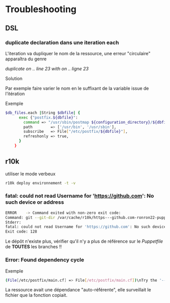 # Troubleshooting

## DSL

### duplicate declaration dans une iteration **each**

L'iteration va dupliquer le nom de la ressource, une erreur "circulaire" apparaîtra du genre

*duplicate on .. line 23  with on .. ligne 23*

Solution

Par exemple faire varier le nom en le suffixant de la variable issue de l'itération

Exemple

```bash
$db_files.each |String $dbfile| {
      exec {"postfix.${dbfile}":
        command => "/usr/sbin/postmap ${configuration_directory}/${dbfile}",
        path        => ['/usr/bin', '/usr/sbin'],
        subscribe   => File["/etc/postfix/${dbfile}"],
        refreshonly => true,
      }
    }
```

## r10k

utiliser le mode verbeux

```bash
r10k deploy environnement -t -v
```

### fatal: could not read Username for 'https://github.com': No such device or address

```bash
ERROR	 -> Command exited with non-zero exit code:
Command: git --git-dir /var/cache/r10k/https---github.com-ronron22-puppet-module-ssh fetch origin --prune
Stderr:
fatal: could not read Username for 'https://github.com': No such device or address
Exit code: 128
```

Le dépôt n'existe plus, vérifier qu'il n'y a plus de référence sur le *Puppetfile* de **TOUTES** les branches !!

### Error: Found  dependency cycle

Exemple 

```bash
(File[/etc/postfix/main.cf] => File[/etc/postfix/main.cf])\nTry the '--graph' option and opening the resulting '.dot' file in OmniGraffle or GraphViz
```

La ressource avait une dépendance "auto-référente", elle surveillait le fichier que la fonction copiait.




